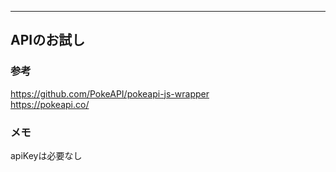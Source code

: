 ---
## APIのお試し

### 参考
https://github.com/PokeAPI/pokeapi-js-wrapper  
https://pokeapi.co/

### メモ
apiKeyは必要なし
